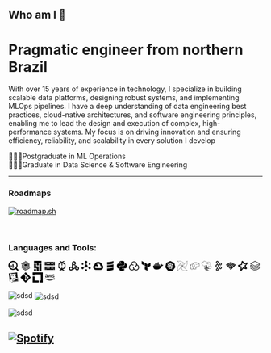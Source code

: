 ## Who am I  👋
# Pragmatic engineer from northern Brazil  
With over 15 years of experience in technology, I specialize in building scalable data platforms, designing robust systems, and implementing MLOps pipelines. I have a deep understanding of data engineering best practices, cloud-native architectures, and software engineering principles, enabling me to lead the design and execution of complex, high-performance systems. My focus is on driving innovation and ensuring efficiency, reliability, and scalability in every solution I develop  

🧑🏾‍🎓Postgraduate in ML Operations  
🧑🏾‍🎓Graduate in Data Science & Software Engineering  

----

### Roadmaps  
[![roadmap.sh](https://roadmap.sh/card/tall/6774420770129741a8681ad5?variant=dark&roadmaps=mlops%2Ckubernetes)](https://roadmap.sh)

<br/>

### Languages and Tools:

<p align="left">
  <img src="https://github.com/ROM-mm/ROM-mm/blob/main/src/img/googlebigquery.svg" alt="Google BigQuery" width="20px" />
  <img src="https://github.com/ROM-mm/ROM-mm/blob/main/src/img/googlebigtable.svg" alt="Google Bigtable" width="20px" />
  <img src="https://github.com/ROM-mm/ROM-mm/blob/main/src/img/googlecloudcomposer.svg" alt="Google Cloud Composer" width="20px" />
  <img src="https://github.com/ROM-mm/ROM-mm/blob/main/src/img/googlecloudstorage.svg" alt="Google Cloud Storage" width="20px" />
  <img src="https://github.com/ROM-mm/ROM-mm/blob/main/src/img/googledataflow.svg" alt="Google Dataflow" width="20px" />
  <img src="https://github.com/ROM-mm/ROM-mm/blob/main/src/img/googledataproc.svg" alt="Google Dataproc" width="20px" />
  <img src="https://github.com/ROM-mm/ROM-mm/blob/main/src/img/googlepubsub.svg" alt="Google Pub/Sub" width="20px" />
  <img src="https://github.com/ROM-mm/ROM-mm/blob/main/src/img/googlecloud.svg" alt="Google Cloud" width="20px" />
  <img src="https://github.com/ROM-mm/ROM-mm/blob/main/src/img/scala.svg" alt="Scala" width="20px" />
  <img src="https://github.com/ROM-mm/ROM-mm/blob/main/src/img/python.svg" alt="Python" width="20px" />
  <img src="https://github.com/ROM-mm/ROM-mm/blob/main/src/img/sonarcloud.svg" alt="SonarCloud" width="20px" />
  <img src="https://github.com/ROM-mm/ROM-mm/blob/main/src/img/terraform.svg" alt="Terraform" width="20px" />
  <img src="https://github.com/ROM-mm/ROM-mm/blob/main/src/img/docker.svg" alt="Docker" width="20px" />
  <img src="https://github.com/ROM-mm/ROM-mm/blob/main/src/img/kubernetes.svg" alt="Kubernetes" width="20px" />
  <img src="https://github.com/ROM-mm/ROM-mm/blob/main/src/img/apacheairflow.svg" alt="Apache Airflow" width="20px" />
  <img src="https://github.com/ROM-mm/ROM-mm/blob/main/src/img/apachehadoop.svg" alt="Apache Hadoop" width="20px" />
  <img src="https://github.com/ROM-mm/ROM-mm/blob/main/src/img/apachehive.svg" alt="Apache Hive" width="20px" />
  <img src="https://github.com/ROM-mm/ROM-mm/blob/main/src/img/apachekafka.svg" alt="Apache Kafka" width="20px" />
  <img src="https://github.com/ROM-mm/ROM-mm/blob/main/src/img/apacheparquet.svg" alt="Apache Parquet" width="20px" />
  <img src="https://github.com/ROM-mm/ROM-mm/blob/main/src/img/apachespark.svg" alt="Apache Spark" width="20px" />
  <img src="https://github.com/ROM-mm/ROM-mm/blob/main/src/img/databricks.svg" alt="Databricks" width="20px" />
  <img src="https://github.com/ROM-mm/ROM-mm/blob/main/src/img/datadog.svg" alt="Datadog" width="20px" />
  <img src="https://github.com/ROM-mm/ROM-mm/blob/main/src/img/git.svg" alt="Git" width="20px" />
  <img src="https://github.com/ROM-mm/ROM-mm/blob/main/src/img/linuxfoundation.svg" alt="Linux Foundation" width="20px" />
  <img src="https://github.com/ROM-mm/ROM-mm/blob/main/src/img/amazonwebservices.svg" alt="AWS" width="20px" />
</p>

<p><img align="left" src="https://github-readme-stats.vercel.app/api/top-langs?username=ROM-mm&show_icons=true&locale=en&layout=compact" alt="sdsd" /></p>

<p>&nbsp;<img align="center" src="https://github-readme-stats.vercel.app/api?username=ROM-mm&show_icons=true&locale=en" alt="sdsd" /></p>

<p><img align="center" src="https://github-readme-streak-stats.herokuapp.com/?user=ROM-mm&" alt="sdsd" /></p>


[![Spotify](https://github-readme-remake.vercel.app/api/spotify)]()
<br/>
---
